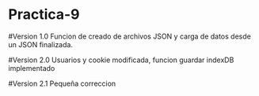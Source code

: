 # Practica-9

#Version 1.0
Funcion de creado de archivos JSON y carga de datos desde un JSON finalizada.

#Version 2.0
Usuarios y cookie modificada, funcion guardar indexDB implementado

#Version 2.1
Pequeña correccion